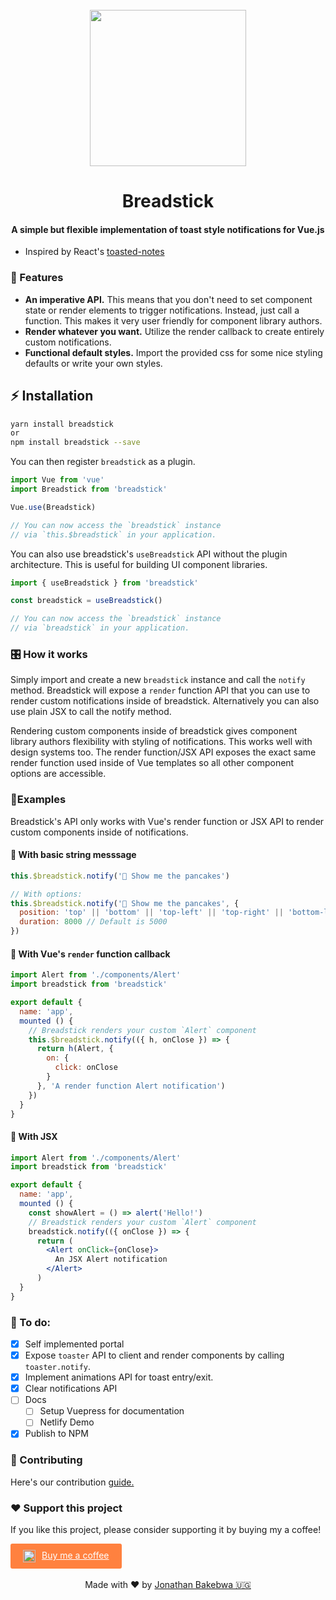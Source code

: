 <br />
<center>
  <image align="center" src="./assets/480w/breadstick-logo.png" width="250px">
  <h1 align="center">Breadstick</h1>
  <h4 align="center">A simple but flexible implementation of toast style notifications for Vue.js</h4>
</center>

- Inspired by React's [toasted-notes](https://github.com/bmcmahen/toasted-notes)
### 🌟 Features
- **An imperative API.** This means that you don't need to set component state or render elements to trigger notifications. Instead, just call a function. This makes it very user friendly for component library authors.
- **Render whatever you want.** Utilize the render callback to create entirely custom notifications.
- **Functional default styles.** Import the provided css for some nice styling defaults or write your own styles.

## ⚡️ Installation
```bash
yarn install breadstick
or
npm install breadstick --save
```
You can then register `breadstick` as a plugin.

```js
import Vue from 'vue'
import Breadstick from 'breadstick'

Vue.use(Breadstick)

// You can now access the `breadstick` instance
// via `this.$breadstick` in your application.
```

You can also use breadstick's `useBreadstick` API without the plugin architecture. This is useful for building UI component libraries.

```js
import { useBreadstick } from 'breadstick'

const breadstick = useBreadstick()

// You can now access the `breadstick` instance
// via `breadstick` in your application.
```

### 🎛 How it works
Simply import and create a new `breadstick` instance and call the `notify` method. Breadstick will expose a `render` function API that you can use to render custom notifications inside of breadstick. Alternatively you can also use plain JSX to call the notify method.

Rendering custom components inside of breadstick gives component library authors flexibility with styling of notifications. This works well with design systems too. The render function/JSX API exposes the exact same render function used inside of Vue templates so all other component options are accessible.

### 🤖Examples
Breadstick's API only works with Vue's render function or JSX API to render custom components inside of notifications.

#### 🍊 With basic string messsage
```js
this.$breadstick.notify('🥞 Show me the pancakes')

// With options:
this.$breadstick.notify('🥞 Show me the pancakes', {
  position: 'top' || 'bottom' || 'top-left' || 'top-right' || 'bottom-left' || 'bottom-right',
  duration: 8000 // Default is 5000
})
```

#### 🌮 With Vue's `render` function callback
```js
import Alert from './components/Alert'
import breadstick from 'breadstick'

export default {
  name: 'app',
  mounted () {
    // Breadstick renders your custom `Alert` component
    this.$breadstick.notify(({ h, onClose }) => {
      return h(Alert, {
        on: {
          click: onClose
        }
      }, 'A render function Alert notification')
    })
  }
}
```

#### 🚚 With JSX
```jsx
import Alert from './components/Alert'
import breadstick from 'breadstick'

export default {
  name: 'app',
  mounted () {
    const showAlert = () => alert('Hello!')
    // Breadstick renders your custom `Alert` component
    breadstick.notify(({ onClose }) => {
      return (
        <Alert onClick={onClose}>
          An JSX Alert notification
        </Alert>
      )
  }
}
```

### 🔖 To do:
- [x] Self implemented portal
- [x] Expose `toaster` API to client and render components by calling `toaster.notify`.
- [x] Implement animations API for toast entry/exit.
- [x] Clear notifications API
- [ ] Docs
  - [ ] Setup Vuepress for documentation
  - [ ] Netlify Demo
- [x] Publish to NPM

### 🤝 Contributing
Here's our contribution [guide.](./.github/CONTRIBUTING.md)

### ❤️ Support this project
If you like this project, please consider supporting it by buying my a coffee!

<a style="background: #FF813F; color: white; padding: 10px 20px; border-radius: 3px; display: inline-flex;" target="_blank" href="https://www.buymeacoffee.com/dIlWof6x5">
  <img style="margin-right: 10px; height: 20px;" src="https://cdn.buymeacoffee.com/buttons/bmc-new-btn-logo.svg" alt="Buy me a coffee">
  <span>Buy me a coffee</span>
</a>

<center>
  <br>
  Made with ❤️ by <a target="_blank" href="https://twitter.com/codebender828">Jonathan Bakebwa 🇺🇬</a>
</center>